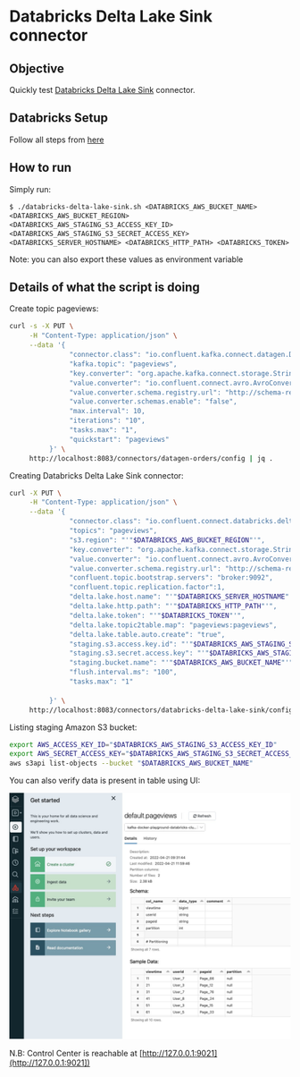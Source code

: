 # Databricks Delta Lake Sink connector


## Objective

Quickly test [Databricks Delta Lake Sink](https://docs.confluent.io/kafka-connect-databricks-delta-lake-sink/current/overview.html) connector.


## Databricks Setup

Follow all steps from [here](https://docs.confluent.io/kafka-connect-databricks-delta-lake-sink/current/databricks-aws-setup.html#set-up-databricks-delta-lake-aws)

## How to run

Simply run:

```
$ ./databricks-delta-lake-sink.sh <DATABRICKS_AWS_BUCKET_NAME> <DATABRICKS_AWS_BUCKET_REGION> <DATABRICKS_AWS_STAGING_S3_ACCESS_KEY_ID> <DATABRICKS_AWS_STAGING_S3_SECRET_ACCESS_KEY> <DATABRICKS_SERVER_HOSTNAME> <DATABRICKS_HTTP_PATH> <DATABRICKS_TOKEN> 
```

Note: you can also export these values as environment variable

## Details of what the script is doing

Create topic pageviews:

```bash
curl -s -X PUT \
     -H "Content-Type: application/json" \
     --data '{
               "connector.class": "io.confluent.kafka.connect.datagen.DatagenConnector",
               "kafka.topic": "pageviews",
               "key.converter": "org.apache.kafka.connect.storage.StringConverter",
               "value.converter": "io.confluent.connect.avro.AvroConverter",
               "value.converter.schema.registry.url": "http://schema-registry:8081",
               "value.converter.schemas.enable": "false",
               "max.interval": 10,
               "iterations": "10",
               "tasks.max": "1",
               "quickstart": "pageviews"
          }' \
     http://localhost:8083/connectors/datagen-orders/config | jq .
```

Creating Databricks Delta Lake Sink connector:

```bash
curl -X PUT \
     -H "Content-Type: application/json" \
     --data '{
               "connector.class": "io.confluent.connect.databricks.deltalake.DatabricksDeltaLakeSinkConnector",
               "topics": "pageviews",
               "s3.region": "'"$DATABRICKS_AWS_BUCKET_REGION"'",
               "key.converter": "org.apache.kafka.connect.storage.StringConverter",
               "value.converter": "io.confluent.connect.avro.AvroConverter",
               "value.converter.schema.registry.url": "http://schema-registry:8081",
               "confluent.topic.bootstrap.servers": "broker:9092",
               "confluent.topic.replication.factor":1,
               "delta.lake.host.name": "'"$DATABRICKS_SERVER_HOSTNAME"'",
               "delta.lake.http.path": "'"$DATABRICKS_HTTP_PATH"'",
               "delta.lake.token": "'"$DATABRICKS_TOKEN"'",
               "delta.lake.topic2table.map": "pageviews:pageviews",
               "delta.lake.table.auto.create": "true",
               "staging.s3.access.key.id": "'"$DATABRICKS_AWS_STAGING_S3_ACCESS_KEY_ID"'",
               "staging.s3.secret.access.key": "'"$DATABRICKS_AWS_STAGING_S3_SECRET_ACCESS_KEY"'",
               "staging.bucket.name": "'"$DATABRICKS_AWS_BUCKET_NAME"'",
               "flush.interval.ms": "100",
               "tasks.max": "1"

          }' \
     http://localhost:8083/connectors/databricks-delta-lake-sink/config | jq .
```


Listing staging Amazon S3 bucket:

```bash
export AWS_ACCESS_KEY_ID="$DATABRICKS_AWS_STAGING_S3_ACCESS_KEY_ID"
export AWS_SECRET_ACCESS_KEY="$DATABRICKS_AWS_STAGING_S3_SECRET_ACCESS_KEY"
aws s3api list-objects --bucket "$DATABRICKS_AWS_BUCKET_NAME"
```

You can also verify data is present in table using UI:

![ui](screenshot1.jpg)


N.B: Control Center is reachable at [http://127.0.0.1:9021](http://127.0.0.1:9021])
